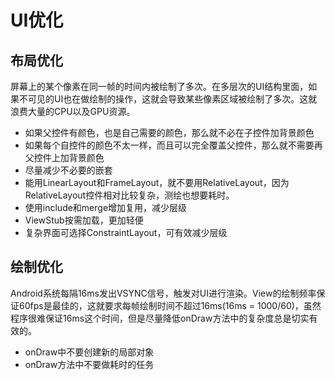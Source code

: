 # UI优化

## 布局优化

屏幕上的某个像素在同一帧的时间内被绘制了多次。在多层次的UI结构里面，如果不可见的UI也在做绘制的操作，这就会导致某些像素区域被绘制了多次。这就浪费大量的CPU以及GPU资源。

* 如果父控件有颜色，也是自己需要的颜色，那么就不必在子控件加背景颜色
* 如果每个自控件的颜色不太一样，而且可以完全覆盖父控件，那么就不需要再父控件上加背景颜色
* 尽量减少不必要的嵌套
* 能用LinearLayout和FrameLayout，就不要用RelativeLayout，因为RelativeLayout控件相对比较复杂，测绘也想要耗时。
* 使用include和merge增加复用，减少层级
* ViewStub按需加载，更加轻便
* 复杂界面可选择ConstraintLayout，可有效减少层级

## 绘制优化

Android系统每隔16ms发出VSYNC信号，触发对UI进行渲染。View的绘制频率保证60fps是最佳的，这就要求每帧绘制时间不超过16ms(16ms = 1000/60)，虽然程序很难保证16ms这个时间，但是尽量降低onDraw方法中的复杂度总是切实有效的。

* onDraw中不要创建新的局部对象
* onDraw方法中不要做耗时的任务